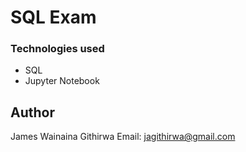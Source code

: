 # SQL Exam

### Technologies used
- SQL
- Jupyter Notebook

## Author
James Wainaina Githirwa
Email: jagithirwa@gmail.com

